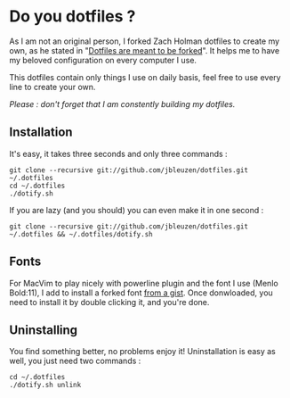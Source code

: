 # Do you dotfiles ?

As I am not an original person, I forked Zach Holman dotfiles to create my own, as he stated in "[Dotfiles are meant to be forked](http://zachholman.com/2010/08/dotfiles-are-meant-to-be-forked/)".
It helps me to have my beloved configuration on every computer I use.

This dotfiles contain only things I use on daily basis, feel free to use every line to create your own.

_Please : don't forget that I am constently building my dotfiles._

## Installation

It's easy, it takes three seconds and only three commands :

	git clone --recursive git://github.com/jbleuzen/dotfiles.git ~/.dotfiles
	cd ~/.dotfiles
	./dotify.sh

If you are lazy (and you should) you can even make it in one second :

	git clone --recursive git://github.com/jbleuzen/dotfiles.git ~/.dotfiles && ~/.dotfiles/dotify.sh

## Fonts

For MacVim to play nicely with powerline plugin and the font I use (Menlo Bold:11), I add to install a forked font [from a gist](https://gist.github.com/1627888).
Once donwloaded, you need to install it by double clicking it, and you're done.

## Uninstalling

You find something better, no problems enjoy it!
Uninstallation is easy as well, you just need two commands :

	cd ~/.dotfiles
	./dotify.sh unlink
